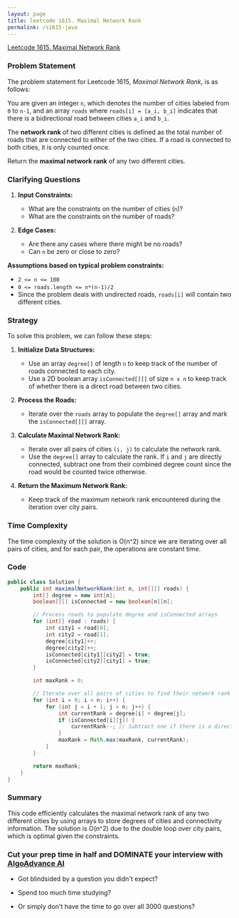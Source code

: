 ```yaml
---
layout: page
title: leetcode 1615. Maximal Network Rank
permalink: /s1615-java
---
```

[Leetcode 1615. Maximal Network Rank](https://algoadvance.github.io/algoadvance/l1615)
### Problem Statement

The problem statement for Leetcode 1615, *Maximal Network Rank*, is as follows:

You are given an integer `n`, which denotes the number of cities labeled from `0` to `n-1`, and an array `roads` where `roads[i] = [a_i, b_i]` indicates that there is a bidirectional road between cities `a_i` and `b_i`.

The **network rank** of two different cities is defined as the total number of roads that are connected to either of the two cities. If a road is connected to both cities, it is only counted once.

Return the **maximal network rank** of any two different cities.

### Clarifying Questions

1. **Input Constraints:**
   - What are the constraints on the number of cities (`n`)?
   - What are the constraints on the number of roads?

2. **Edge Cases:**
   - Are there any cases where there might be no roads?
   - Can `n` be zero or close to zero?

**Assumptions based on typical problem constraints:**
- `2 <= n <= 100`
- `0 <= roads.length <= n*(n-1)/2`
- Since the problem deals with undirected roads, `roads[i]` will contain two different cities.

### Strategy

To solve this problem, we can follow these steps:

1. **Initialize Data Structures:**
   - Use an array `degree[]` of length `n` to keep track of the number of roads connected to each city.
   - Use a 2D boolean array `isConnected[][]` of size `n x n` to keep track of whether there is a direct road between two cities.

2. **Process the Roads:**
   - Iterate over the `roads` array to populate the `degree[]` array and mark the `isConnected[][]` array.

3. **Calculate Maximal Network Rank:**
   - Iterate over all pairs of cities `(i, j)` to calculate the network rank.
   - Use the `degree[]` array to calculate the rank. If `i` and `j` are directly connected, subtract one from their combined degree count since the road would be counted twice otherwise.

4. **Return the Maximum Network Rank:**
   - Keep track of the maximum network rank encountered during the iteration over city pairs.

### Time Complexity

The time complexity of the solution is O(n^2) since we are iterating over all pairs of cities, and for each pair, the operations are constant time.

### Code

```java
public class Solution {
    public int maximalNetworkRank(int n, int[][] roads) {
        int[] degree = new int[n];
        boolean[][] isConnected = new boolean[n][n];

        // Process roads to populate degree and isConnected arrays
        for (int[] road : roads) {
            int city1 = road[0];
            int city2 = road[1];
            degree[city1]++;
            degree[city2]++;
            isConnected[city1][city2] = true;
            isConnected[city2][city1] = true;
        }

        int maxRank = 0;

        // Iterate over all pairs of cities to find their network rank
        for (int i = 0; i < n; i++) {
            for (int j = i + 1; j < n; j++) {
                int currentRank = degree[i] + degree[j];
                if (isConnected[i][j]) {
                    currentRank--; // Subtract one if there is a direct connection between i and j
                }
                maxRank = Math.max(maxRank, currentRank);
            }
        }

        return maxRank;
    }
}
```

### Summary
This code efficiently calculates the maximal network rank of any two different cities by using arrays to store degrees of cities and connectivity information. The solution is O(n^2) due to the double loop over city pairs, which is optimal given the constraints.


### Cut your prep time in half and DOMINATE your interview with [AlgoAdvance AI](https://algoAdvance.com)

- Got blindsided by a question you didn't expect?

- Spend too much time studying?

- Or simply don't have the time to go over all 3000 questions?

